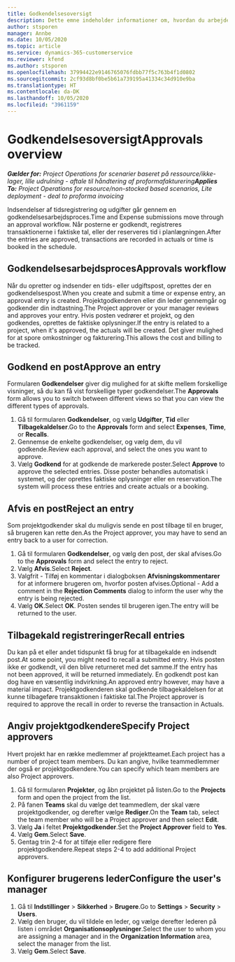 ```yaml
---
title: Godkendelsesoversigt
description: Dette emne indeholder informationer om, hvordan du arbejder med godkendelser i Project Operations.
author: stsporen
manager: Annbe
ms.date: 10/05/2020
ms.topic: article
ms.service: dynamics-365-customerservice
ms.reviewer: kfend
ms.author: stsporen
ms.openlocfilehash: 37994422e9146765076fdbb77f5c763b4f1d0802
ms.sourcegitcommit: 2cf93d8bf0be5b61a739195a41334c34d910e9ba
ms.translationtype: HT
ms.contentlocale: da-DK
ms.lasthandoff: 10/05/2020
ms.locfileid: "3961159"
---
```

# <a name="approvals-overview"></a><span data-ttu-id="29b07-103">Godkendelsesoversigt</span><span class="sxs-lookup"><span data-stu-id="29b07-103">Approvals overview</span></span>

<span data-ttu-id="29b07-104">_**Gælder for:** Project Operations for scenarier baseret på ressource/ikke-lager, lille udrulning - aftale til håndtering af proformafakturering_</span><span class="sxs-lookup"><span data-stu-id="29b07-104">_**Applies To:** Project Operations for resource/non-stocked based scenarios, Lite deployment - deal to proforma invoicing_</span></span>

<span data-ttu-id="29b07-105">Indsendelser af tidsregistrering og udgifter går gennem en godkendelsesarbejdsproces.</span><span class="sxs-lookup"><span data-stu-id="29b07-105">Time and Expense submissions move through an approval workflow.</span></span> <span data-ttu-id="29b07-106">Når posterne er godkendt, registreres transaktionerne i faktiske tal, eller der reserveres tid i planlægningen.</span><span class="sxs-lookup"><span data-stu-id="29b07-106">After the entries are approved, transactions are recorded in actuals or time is booked in the schedule.</span></span>

## <a name="approvals-workflow"></a><span data-ttu-id="29b07-107">Godkendelsesarbejdsproces</span><span class="sxs-lookup"><span data-stu-id="29b07-107">Approvals workflow</span></span>
<span data-ttu-id="29b07-108">Når du opretter og indsender en tids- eller udgiftspost, oprettes der en godkendelsespost.</span><span class="sxs-lookup"><span data-stu-id="29b07-108">When you create and submit a time or expense entry, an approval entry is created.</span></span> <span data-ttu-id="29b07-109">Projektgodkenderen eller din leder gennemgår og godkender din indtastning.</span><span class="sxs-lookup"><span data-stu-id="29b07-109">The Project approver or your manager reviews and approves your entry.</span></span> <span data-ttu-id="29b07-110">Hvis posten vedrører et projekt, og den godkendes, oprettes de faktiske oplysninger.</span><span class="sxs-lookup"><span data-stu-id="29b07-110">If the entry is related to a project, when it's approved, the actuals will be created.</span></span> <span data-ttu-id="29b07-111">Det giver mulighed for at spore omkostninger og fakturering.</span><span class="sxs-lookup"><span data-stu-id="29b07-111">This allows the cost and billing to be tracked.</span></span> 

## <a name="approve-an-entry"></a><span data-ttu-id="29b07-112">Godkend en post</span><span class="sxs-lookup"><span data-stu-id="29b07-112">Approve an entry</span></span>
<span data-ttu-id="29b07-113">Formularen **Godkendelser** giver dig mulighed for at skifte mellem forskellige visninger, så du kan få vist forskellige typer godkendelser.</span><span class="sxs-lookup"><span data-stu-id="29b07-113">The **Approvals** form allows you to switch between different views so that you can view the different types of approvals.</span></span>
  
1. <span data-ttu-id="29b07-114">Gå til formularen **Godkendelser**, og vælg **Udgifter**, **Tid** eller **Tilbagekaldelser**.</span><span class="sxs-lookup"><span data-stu-id="29b07-114">Go to the **Approvals** form and select **Expenses**, **Time**, or **Recalls**.</span></span>
2. <span data-ttu-id="29b07-115">Gennemse de enkelte godkendelser, og vælg dem, du vil godkende.</span><span class="sxs-lookup"><span data-stu-id="29b07-115">Review each approval, and select the ones you want to approve.</span></span>
3. <span data-ttu-id="29b07-116">Vælg **Godkend** for at godkende de markerede poster.</span><span class="sxs-lookup"><span data-stu-id="29b07-116">Select **Approve** to approve the selected entries.</span></span>
<span data-ttu-id="29b07-117">Disse poster behandles automatisk i systemet, og der oprettes faktiske oplysninger eller en reservation.</span><span class="sxs-lookup"><span data-stu-id="29b07-117">The system will process these entries and create actuals or a booking.</span></span>

## <a name="reject-an-entry"></a><span data-ttu-id="29b07-118">Afvis en post</span><span class="sxs-lookup"><span data-stu-id="29b07-118">Reject an entry</span></span>
<span data-ttu-id="29b07-119">Som projektgodkender skal du muligvis sende en post tilbage til en bruger, så brugeren kan rette den.</span><span class="sxs-lookup"><span data-stu-id="29b07-119">As the Project approver, you may have to send an entry back to a user for correction.</span></span>
  
1. <span data-ttu-id="29b07-120">Gå til formularen **Godkendelser**, og vælg den post, der skal afvises.</span><span class="sxs-lookup"><span data-stu-id="29b07-120">Go to the **Approvals** form and select the entry to reject.</span></span> 
2. <span data-ttu-id="29b07-121">Vælg **Afvis**.</span><span class="sxs-lookup"><span data-stu-id="29b07-121">Select **Reject**.</span></span>
3. <span data-ttu-id="29b07-122">Valgfrit - Tilføj en kommentar i dialogboksen **Afvisningskommentarer** for at informere brugeren om, hvorfor posten afvises.</span><span class="sxs-lookup"><span data-stu-id="29b07-122">Optional - Add a comment in the **Rejection Comments** dialog to inform the user why the entry is being rejected.</span></span>
4. <span data-ttu-id="29b07-123">Vælg **OK**.</span><span class="sxs-lookup"><span data-stu-id="29b07-123">Select **OK**.</span></span> <span data-ttu-id="29b07-124">Posten sendes til brugeren igen.</span><span class="sxs-lookup"><span data-stu-id="29b07-124">The entry will be returned to the user.</span></span>
  
## <a name="recall-entries"></a><span data-ttu-id="29b07-125">Tilbagekald registreringer</span><span class="sxs-lookup"><span data-stu-id="29b07-125">Recall entries</span></span>
<span data-ttu-id="29b07-126">Du kan på et eller andet tidspunkt få brug for at tilbagekalde en indsendt post.</span><span class="sxs-lookup"><span data-stu-id="29b07-126">At some point, you might need to recall a submitted entry.</span></span> <span data-ttu-id="29b07-127">Hvis posten ikke er godkendt, vil den blive returneret med det samme.</span><span class="sxs-lookup"><span data-stu-id="29b07-127">If the entry has not been approved, it will be returned immediately.</span></span> <span data-ttu-id="29b07-128">En godkendt post kan dog have en væsentlig indvirkning.</span><span class="sxs-lookup"><span data-stu-id="29b07-128">An approved entry however, may have a material impact.</span></span> <span data-ttu-id="29b07-129">Projektgodkenderen skal godkende tilbagekaldelsen for at kunne tilbageføre transaktionen i faktiske tal.</span><span class="sxs-lookup"><span data-stu-id="29b07-129">The Project approver is required to approve the recall in order to reverse the transaction in Actuals.</span></span>

## <a name="specify-project-approvers"></a><span data-ttu-id="29b07-130">Angiv projektgodkendere</span><span class="sxs-lookup"><span data-stu-id="29b07-130">Specify Project approvers</span></span>
<span data-ttu-id="29b07-131">Hvert projekt har en række medlemmer af projektteamet.</span><span class="sxs-lookup"><span data-stu-id="29b07-131">Each project has a number of project team members.</span></span> <span data-ttu-id="29b07-132">Du kan angive, hvilke teammedlemmer der også er projektgodkendere.</span><span class="sxs-lookup"><span data-stu-id="29b07-132">You can specify which team members are also Project approvers.</span></span>

1. <span data-ttu-id="29b07-133">Gå til formularen **Projekter**, og åbn projektet på listen.</span><span class="sxs-lookup"><span data-stu-id="29b07-133">Go to the **Projects** form and open the project from the list.</span></span>
2. <span data-ttu-id="29b07-134">På fanen **Teams** skal du vælge det teammedlem, der skal være projektgodkender, og derefter vælge **Rediger**.</span><span class="sxs-lookup"><span data-stu-id="29b07-134">On the **Team** tab, select the team member who will be a Project approver and then select **Edit**.</span></span>
3. <span data-ttu-id="29b07-135">Vælg **Ja** i feltet **Projektgodkender**.</span><span class="sxs-lookup"><span data-stu-id="29b07-135">Set the **Project Approver** field to **Yes**.</span></span>
4. <span data-ttu-id="29b07-136">Vælg **Gem**.</span><span class="sxs-lookup"><span data-stu-id="29b07-136">Select **Save**.</span></span>
5. <span data-ttu-id="29b07-137">Gentag trin 2-4 for at tilføje eller redigere flere projektgodkendere.</span><span class="sxs-lookup"><span data-stu-id="29b07-137">Repeat steps 2-4 to add additional Project approvers.</span></span>

## <a name="configure-the-users-manager"></a><span data-ttu-id="29b07-138">Konfigurer brugerens leder</span><span class="sxs-lookup"><span data-stu-id="29b07-138">Configure the user's manager</span></span>

1. <span data-ttu-id="29b07-139">Gå til **Indstillinger** > **Sikkerhed** > **Brugere**.</span><span class="sxs-lookup"><span data-stu-id="29b07-139">Go to **Settings** > **Security** > **Users**.</span></span>
2. <span data-ttu-id="29b07-140">Vælg den bruger, du vil tildele en leder, og vælge derefter lederen på listen i området **Organisationsoplysninger**.</span><span class="sxs-lookup"><span data-stu-id="29b07-140">Select the user to whom you are assigning a manager and in the **Organization Information** area, select the manager from the list.</span></span> 
3. <span data-ttu-id="29b07-141">Vælg **Gem**.</span><span class="sxs-lookup"><span data-stu-id="29b07-141">Select **Save**.</span></span>


